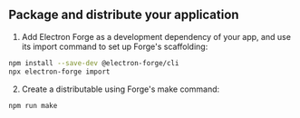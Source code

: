 ## Package and distribute your application
1. Add Electron Forge as a development dependency of your app, and use its import command to set up Forge's scaffolding:
  ```bash
  npm install --save-dev @electron-forge/cli
  npx electron-forge import
  ```
2. Create a distributable using Forge's make command:
  ```bash
  npm run make
  ```